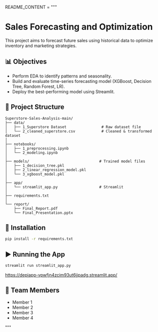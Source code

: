 README_CONTENT = """
# Sales Forecasting and Optimization

This project aims to forecast future sales using historical data to optimize inventory and marketing strategies.

## 📊 Objectives
- Perform EDA to identify patterns and seasonality.
- Build and evaluate time-series forecasting model (XGBoost, Decision Tree, Random Forest, LR).
- Deploy the best-performing model using Streamlit.

## 🧱 Project Structure
```
Superstore-Sales-Analysis-main/
├── data/
│   ├── 1_Superstore Dataset                # Raw dataset file
│   └── 2_cleaned_superstore.csv            # Cleaned & transformed dataset
│
├── notebooks/
│   ├── 1_preprocessing.ipynb 
│   └── 2_modeling.ipynb
│ 
├── models/                                # Trained model files 
│   ├── 1_decision_tree.pkl
│   ├── 2_linear_regression_model.pkl
│   └── 3_xgboost_model.pkl             
│
├── app/
│   └── streamlit_app.py                   # Streamlit
│
├── requirements.txt
│
└── report/
    ├── Final_Report.pdf
    └── Final_Presentation.pptx
```

## 🧪 Installation
```bash
pip install -r requirements.txt
```

## ▶️ Running the App
```bash
streamlit run streamlit_app.py
```
https://depiapp-vpwfjn4zcim93ut6jjpadg.streamlit.app/

## 👥 Team Members
- Member 1
- Member 2
- Member 3
- Member 4

"""
